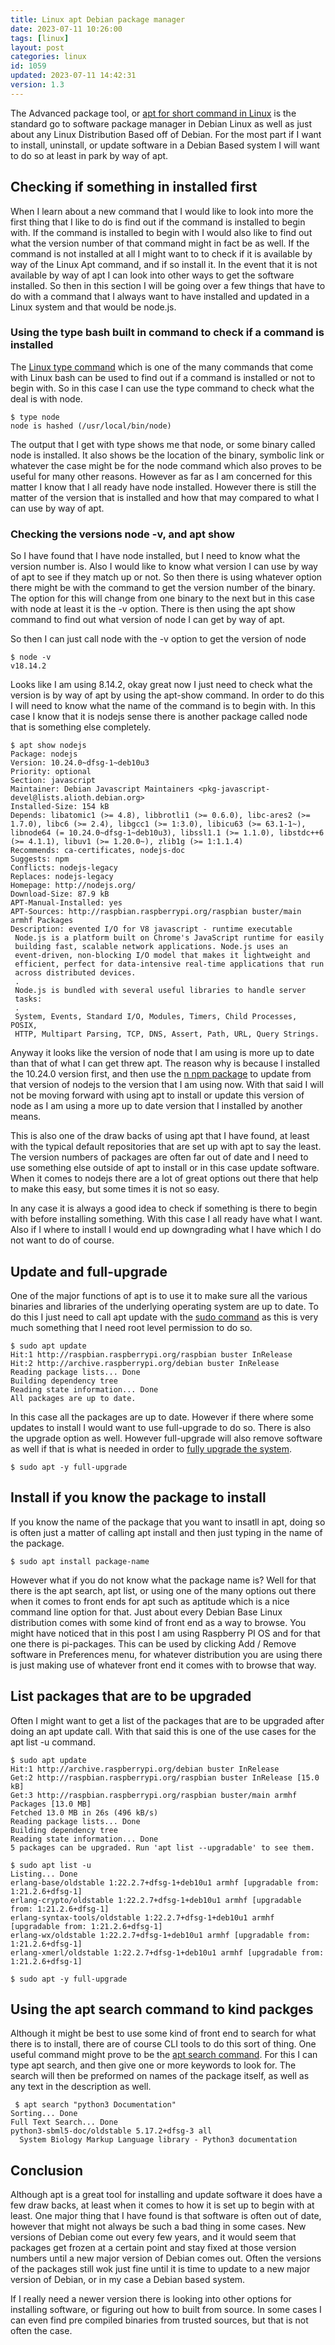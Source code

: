 ```yaml
---
title: Linux apt Debian package manager
date: 2023-07-11 10:26:00
tags: [linux]
layout: post
categories: linux
id: 1059
updated: 2023-07-11 14:42:31
version: 1.3
---
```


The Advanced package tool, or [apt for short command in Linux](https://en.wikipedia.org/wiki/APT_%28software%29) is the standard go to software package manager in Debian Linux as well as just about any Linux Distribution Based off of Debian. For the most part if I want to install, uninstall, or update software in a Debian Based system I will want to do so at least in park by way of apt.

<!-- more -->


## Checking if something in installed first

When I learn about a new command that I would like to look into more the first thing that I like to do is find out if the command is installed to begin with. If the command is installed to begin with I would also like to find out what the version number of that command might in fact be as well. If the command is not installed at all I might want to to check if it is available by way of the Linux Apt command, and if so install it. In the event that it is not available by way of apt I can look into other ways to get the software installed. So then in this section I will be going over a few things that have to do with a command that I always want to have installed and updated in a Linux system and that would be node.js.

### Using the type bash built in command to check if a command is installed

The [Linux type command](/2021/02/11/linux-type/) which is one of the many commands that come with Linux bash can be used to find out if a command is installed or not to begin with. So in this case I can use the type command to check what the deal is with node.

```
$ type node
node is hashed (/usr/local/bin/node)
```

The output that I get with type shows me that node, or some binary called node is installed. It also shows be the location of the binary, symbolic link or whatever the case might be for the node command which also proves to be useful for many other reasons. However as far as I am concerned for this matter I know that I all ready have node installed. However there is still the matter of the version that is installed and how that may compared to what I can use by way of apt.


### Checking the versions node -v, and apt show

So I have found that I have node installed, but I need to know what the version number is. Also I would like to know what version I can use by way of apt to see if they match up or not. So then there is using whatever option there might be with the command to get the version number of the binary. The option for this will change from one binary to the next but in this case with node at least it is the -v option. There is then using the apt show command to find out what version of node I can get by way of apt.


So then I can just call node with the -v option to get the version of node

```
$ node -v
v18.14.2
```

Looks like I am using 8.14.2, okay great now I just need to check what the version is by way of apt by using the apt-show command. In order to do this I will need to know what the name of the command is to begin with. In this case I know that it is nodejs sense there is another package called node that is something else completely.

```
$ apt show nodejs
Package: nodejs
Version: 10.24.0~dfsg-1~deb10u3
Priority: optional
Section: javascript
Maintainer: Debian Javascript Maintainers <pkg-javascript-devel@lists.alioth.debian.org>
Installed-Size: 154 kB
Depends: libatomic1 (>= 4.8), libbrotli1 (>= 0.6.0), libc-ares2 (>= 1.7.0), libc6 (>= 2.4), libgcc1 (>= 1:3.0), libicu63 (>= 63.1-1~), libnode64 (= 10.24.0~dfsg-1~deb10u3), libssl1.1 (>= 1.1.0), libstdc++6 (>= 4.1.1), libuv1 (>= 1.20.0~), zlib1g (>= 1:1.1.4)
Recommends: ca-certificates, nodejs-doc
Suggests: npm
Conflicts: nodejs-legacy
Replaces: nodejs-legacy
Homepage: http://nodejs.org/
Download-Size: 87.9 kB
APT-Manual-Installed: yes
APT-Sources: http://raspbian.raspberrypi.org/raspbian buster/main armhf Packages
Description: evented I/O for V8 javascript - runtime executable
 Node.js is a platform built on Chrome's JavaScript runtime for easily
 building fast, scalable network applications. Node.js uses an
 event-driven, non-blocking I/O model that makes it lightweight and
 efficient, perfect for data-intensive real-time applications that run
 across distributed devices.
 .
 Node.js is bundled with several useful libraries to handle server
 tasks:
 .
 System, Events, Standard I/O, Modules, Timers, Child Processes, POSIX,
 HTTP, Multipart Parsing, TCP, DNS, Assert, Path, URL, Query Strings.
```

Anyway it looks like the version of node that I am using is more up to date than that of what I can get threw apt. The reason why is because I installed the 10.24.0 version first, and then use the [n npm package](https://www.npmjs.com/package/n) to update from that version of nodejs to the version that I am using now. With that said I will not be moving forward with using apt to install or update this version of node as I am using a more up to date version that I installed by another means.

This is also one of the draw backs of using apt that I have found, at least with the typical default repositories that are set up with apt to say the least. The version numbers of packages are often far out of date and I need to use something else outside of apt to install or in this case update software. When it comes to nodejs there are a lot of great options out there that help to make this easy, but some times it is not so easy. 

In any case it is always a good idea to check if something is there to begin with before installing something. With this case I all ready have what I want. Also if I where to install I would end up downgrading what I have which I do not want to do of course.

## Update and full-upgrade

One of the major functions of apt is to use it to make sure all the various binaries and libraries of the underlying operating system are up to date. To do this I just need to call apt update with the [sudo command](/2023/06/29/linux-sudo/) as this is very much something that I need root level permission to do so.


```
$ sudo apt update
Hit:1 http://raspbian.raspberrypi.org/raspbian buster InRelease
Hit:2 http://archive.raspberrypi.org/debian buster InRelease
Reading package lists... Done
Building dependency tree       
Reading state information... Done
All packages are up to date.
```

In this case all the packages are up to date. However if there where some updates to install I would want to use full-upgrade to do so. There is also the upgrade option as well. However full-upgrade will also remove software as well if that is what is needed in order to [fully upgrade the system](https://forums.raspberrypi.com/viewtopic.php?t=264816).

```
$ sudo apt -y full-upgrade
```

## Install if you know the package to install

If you know the name of the package that you want to insatll in apt, doing so is often just a matter of calling apt install and then just typing in the name of the package.

```
$ sudo apt install package-name
```

However what if you do not know what the package name is? Well for that there is the apt search, apt list, or using one of the many options out there when it comes to front ends for apt such as aptitude which is a nice command line option for that. Just about every Debian Base Linux distribution comes with some kind of front end as a way to browse. You might have noticed that in this post I am using Raspberry PI OS and for that one there is pi-packages. This can be used by clicking Add / Remove software in Preferences menu, for whatever distribution you are using there is just making use of whatever front end it comes with to browse that way.

## List packages that are to be upgraded

Often I might want to get a list of the packages that are to be upgraded after doing an apt update call. With that said this is one of the use cases for the apt list -u command.

```
$ sudo apt update
Hit:1 http://archive.raspberrypi.org/debian buster InRelease
Get:2 http://raspbian.raspberrypi.org/raspbian buster InRelease [15.0 kB]
Get:3 http://raspbian.raspberrypi.org/raspbian buster/main armhf Packages [13.0 MB]
Fetched 13.0 MB in 26s (496 kB/s)                                              
Reading package lists... Done
Building dependency tree       
Reading state information... Done
5 packages can be upgraded. Run 'apt list --upgradable' to see them.
```

```
$ sudo apt list -u
Listing... Done
erlang-base/oldstable 1:22.2.7+dfsg-1+deb10u1 armhf [upgradable from: 1:21.2.6+dfsg-1]
erlang-crypto/oldstable 1:22.2.7+dfsg-1+deb10u1 armhf [upgradable from: 1:21.2.6+dfsg-1]
erlang-syntax-tools/oldstable 1:22.2.7+dfsg-1+deb10u1 armhf [upgradable from: 1:21.2.6+dfsg-1]
erlang-wx/oldstable 1:22.2.7+dfsg-1+deb10u1 armhf [upgradable from: 1:21.2.6+dfsg-1]
erlang-xmerl/oldstable 1:22.2.7+dfsg-1+deb10u1 armhf [upgradable from: 1:21.2.6+dfsg-1]
```

```
$ sudo apt -y full-upgrade
```

## Using the apt search command to kind packges

Although it might be best to use some kind of front end to search for what there is to install, there are of course CLI tools to do this sort of thing. One useful command might prove to be the [apt search command](https://askubuntu.com/questions/160897/how-do-i-search-for-available-packages-from-the-command-line). For this I can type apt search, and then give one or more keywords to look for. The search will then be preformed on names of the package itself, as well as any text in the description as well.

```
 $ apt search "python3 Documentation"
Sorting... Done
Full Text Search... Done
python3-sbml5-doc/oldstable 5.17.2+dfsg-3 all
  System Biology Markup Language library - Python3 documentation
```

## Conclusion

Although apt is a great tool for installing and update software it does have a few draw backs, at least when it comes to how it is set up to begin with at least. One major thing that I have found is that software is often out of date, however that might not always be such a bad thing in some cases. New versions of Debian come out every few years, and it would seem that packages get frozen at a certain point and stay fixed at those version numbers until a new major version of Debian comes out. Often the versions of the packages still wok just fine until it is time to update to a new major version of Debian, or in my case a Debian based system. 

If I really need a newer version there is looking into other options for installing software, or figuring out how to built from source. In some cases I can even find pre compiled binaries from trusted sources, but that is not often the case. 



